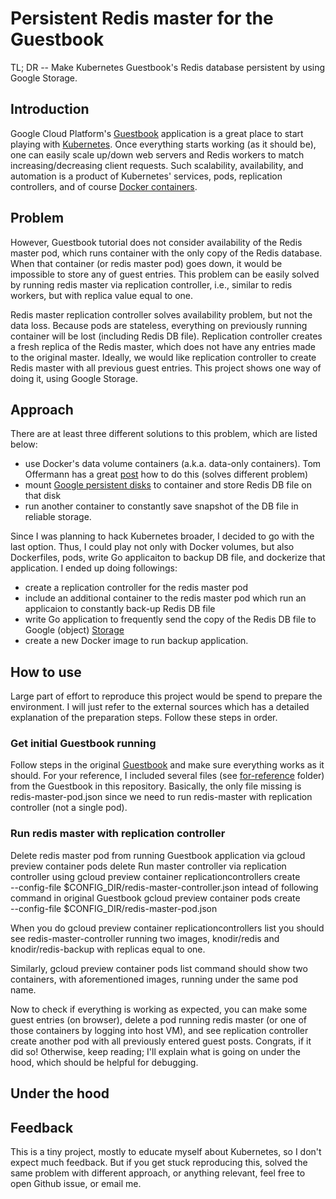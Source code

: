 Persistent Redis master for the Guestbook 
================

TL; DR -- Make Kubernetes Guestbook's Redis database persistent by using Google Storage.

## Introduction

Google Cloud Platform's [Guestbook](https://cloud.google.com/container-engine/docs/guestbook) application is a great place to start playing with [Kubernetes](https://github.com/googlecloudplatform/kubernetes). Once everything starts working (as it should be), one can easily scale up/down web servers and Redis workers to match increasing/decreasing client requests. Such scalability, availability, and automation is a product of Kubernetes' services, pods, replication controllers, and of course [Docker containers](https://github.com/docker/docker). 

## Problem

However, Guestbook tutorial does not consider availability of the Redis master pod, which runs container with the only copy of the Redis database. When that container (or redis master pod) goes down, it would be impossible to store any of guest entries. This problem can be easily solved by running redis master via replication controller, i.e., similar to redis workers, but with replica value equal to one.

Redis master replication controller solves availability problem, but not the data loss. Because pods are stateless, everything on previously running container will be lost (including Redis DB file). Replication controller creates a fresh replica of the Redis master, which does not have any entries made to the original master. Ideally, we would like replication controller to create Redis master with all previous guest entries. This project shows one way of doing it, using Google Storage.

## Approach

There are at least three different solutions to this problem, which are listed below: 
- use Docker's data volume containers (a.k.a. data-only containers). Tom Offermann has a great [post](http://www.offermann.us/2013/12/tiny-docker-pieces-loosely-joined.html) how to do this (solves different problem)
- mount [Google persistent disks](https://cloud.google.com/compute/docs/disks) to container and store Redis DB file on that disk
- run another container to constantly save snapshot of the DB file in reliable storage.

Since I was planning to hack Kubernetes broader, I decided to go with the last option. Thus, I could play not only with Docker volumes, but also Dockerfiles, pods, write Go applicaiton to backup DB file, and dockerize that application. I ended up doing followings:
- create a replication controller for the redis master pod
- include an additional container to the redis master pod which run an applicaion to constantly back-up Redis DB file 
- write Go application to frequently send the copy of the Redis DB file to Google (object) [Storage](https://cloud.google.com/storage/)
- create a new Docker image to run backup application.

## How to use

Large part of effort to reproduce this project would be spend to prepare the environment. I will just refer to the external sources which has a detailed explanation of the preparation steps. Follow these steps in order.

### Get initial Guestbook running

Follow steps in the original [Guestbook](https://cloud.google.com/container-engine/docs/guestbook) and make sure everything works as it should. For your reference, I included several files (see [for-reference](./for-reference) folder) from the Guestbook in this repository. Basically, the only file missing is redis-master-pod.json since we need to run redis-master with replication controller (not a single pod).


### Run redis master with replication controller

Delete redis master pod from running Guestbook application via 
	gcloud preview container pods delete <master-pod-uuid> 
Run master controller via replication controller using
	gcloud preview container replicationcontrollers create \
    --config-file $CONFIG_DIR/redis-master-controller.json
intead of following command in original Guestbook
	gcloud preview container pods create \
    --config-file $CONFIG_DIR/redis-master-pod.json

When you do 
	gcloud preview container replicationcontrollers list 
you should see redis-master-controller running two images, knodir/redis and knodir/redis-backup with replicas equal to one. 

Similarly,
	gcloud preview container pods list 
command should show two containers, with aforementioned images, running under the same pod name.

Now to check if everything is working as expected, you can make some guest entries (on browser), delete a pod running redis master (or one of those containers by logging into host VM), and see replication controller create another pod with all previously entered guest posts. Congrats, if it did so! Otherwise, keep reading; I'll explain what is going on under the hood, which should be helpful for debugging. 


## Under the hood



## Feedback

This is a tiny project, mostly to educate myself about Kubernetes, so I don't expect much feedback. But if you get stuck reproducing this, solved the same problem with different approach, or anything relevant, feel free to open Github issue, or email me.
